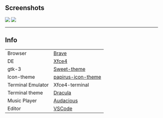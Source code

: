 ## Screenshots

![](https://imgur.com/Ve0h2GP.png)
![](https://imgur.com/iUBwcZk.png)

---

## Info

|         |       |
|---------|-------|
| Browser | [Brave](https://brave.com/) |
| DE      | [Xfce4](https://www.xfce.org/) |
| gtk-3   | [Sweet-theme](https://www.gnome-look.org/p/1253385/) |
| Icon-theme | [papirus-icon-theme](https://github.com/PapirusDevelopmentTeam/papirus-icon-theme) |
| Terminal Emulator | Xfce4-terminal |
| Terminal theme | [Dracula](https://github.com/gpk2000/dotfiles/blob/master/base16-dracula.theme) |
| Music Player | [Audacious](https://audacious-media-player.org/) |
| Editor | [VSCode](https://code.visualstudio.com/) |
